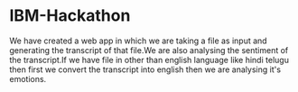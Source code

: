 # IBM-Hackathon
We have created a web app in which we are taking a file as input and generating the transcript of that file.We are also analysing the sentiment of the transcript.If we have file in other than english language like hindi telugu then first we convert the transcript into english then we are analysing it's emotions.
